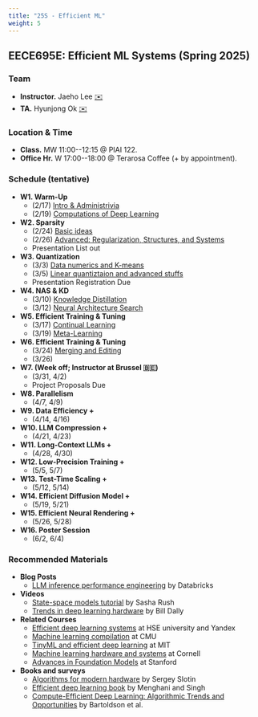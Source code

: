 ```yaml
---
title: "25S - Efficient ML"
weight: 5
---
```


## **EECE695E: Efficient ML Systems (Spring 2025)**

### **Team**
- **Instructor.** Jaeho Lee [✉️](mailto:jaeho.lee@postech.ac.kr)
- **TA.** Hyunjong Ok [✉️](mailto:hyunjong.ok@postech.ac.kr)  

### **Location & Time**
- **Class.** MW 11:00--12:15 @ PIAI 122.
- **Office Hr.** W 17:00--18:00 @ Terarosa Coffee (+ by appointment).


### **Schedule (tentative)**
- **W1. Warm-Up** 
	- (2/17) [Intro & Administrivia](lec/L1.pdf)
	- (2/19) [Computations of Deep Learning](lec/L2.pdf)
- **W2. Sparsity**
	- (2/24) [Basic ideas](lec/L3.pdf)
	- (2/26) [Advanced: Regularization, Structures, and Systems](lec/L4.pdf)
	- Presentation List out
- **W3. Quantization**
	- (3/3) [Data numerics and K-means](lec/L5.pdf)
	- (3/5) [Linear quantiztaion and advanced stuffs](lec/L6.pdf)
	- Presentation Registration Due
- **W4. NAS & KD**
	- (3/10) [Knowledge Distillation](lec/L7.pdf)
	- (3/12) [Neural Architecture Search](lec/L8.pdf)
- **W5. Efficient Training & Tuning**
	- (3/17) [Continual Learning](lec/L9.pdf)
	- (3/19) [Meta-Learning](lec/L10.pdf)
- **W6. Efficient Training & Tuning**
	- (3/24) [Merging and Editing](lec/L11.pdf)
	- (3/26)
- **W7. (Week off; Instructor at Brussel 🇧🇪)**
	- (3/31, 4/2)
	- Project Proposals Due
- **W8. Parallelism**
	- (4/7, 4/9)
- **W9. Data Efficiency +**
	- (4/14, 4/16)
- **W10. LLM Compression +**
	- (4/21, 4/23)
- **W11. Long-Context LLMs +**
	- (4/28, 4/30)
- **W12. Low-Precision Training +**
	- (5/5, 5/7)
- **W13. Test-Time Scaling +**
	- (5/12, 5/14)
- **W14. Efficient Diffusion Model +**
	- (5/19, 5/21)
- **W15. Efficient Neural Rendering +**
	- (5/26, 5/28)
- **W16. Poster Session**
	- (6/2, 6/4)


### **Recommended Materials**
- **Blog Posts**
	- [LLM inference performance engineering](https://www.databricks.com/blog/llm-inference-performance-engineering-best-practices?fbclid=IwAR38VwybKZYFZNEFmAviNojzwlI7jLNLt-mFBV8ecwoBen_DzJ0CP0LG_-w) by Databricks
- **Videos**
	- [State-space models tutorial](https://www.youtube.com/watch?v=dKJEpOtVgXc) by Sasha Rush
	- [Trends in deep learning hardware](https://www.youtube.com/watch?v=HtrR1HRZIGA) by Bill Dally
- **Related Courses**
	- [Efficient deep learning systems](https://github.com/mryab/efficient-dl-systems) at HSE university and Yandex
	- [Machine learning compilation](https://mlc.ai/) at CMU
	- [TinyML and efficient deep learning](https://hanlab.mit.edu/courses/2023-fall-65940) at MIT
	- [Machine learning hardware and systems](https://abdelfattah-class.github.io/ece5545/sp23) at Cornell
	- [Advances in Foundation Models](https://stanford-cs324.github.io/winter2023/) at Stanford
- **Books and surveys**
	- [Algorithms for modern hardware](https://en.algorithmica.org/hpc/) by Sergey Slotin
	- [Efficient deep learning book](https://efficientdlbook.com/) by Menghani and Singh
	- [Compute-Efficient Deep Learning: Algorithmic Trends and Opportunities](https://arxiv.org/abs/2210.06640) by Bartoldson et al.